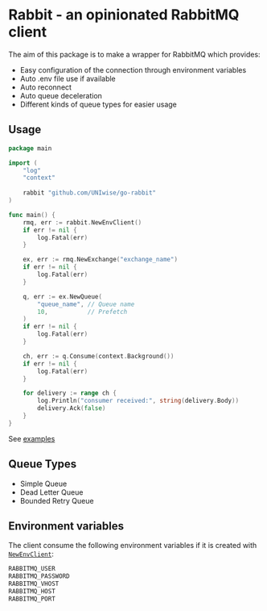 # Rabbit - an opinionated RabbitMQ client

The aim of this package is to make a wrapper for RabbitMQ which provides:

- Easy configuration of the connection through environment variables
- Auto .env file use if available
- Auto reconnect
- Auto queue deceleration
- Different kinds of queue types for easier usage

## Usage

```go
package main

import (
    "log"
    "context"
    
    rabbit "github.com/UNIwise/go-rabbit"
)

func main() {
    rmq, err := rabbit.NewEnvClient()
    if err != nil {
        log.Fatal(err)
    }

    ex, err := rmq.NewExchange("exchange_name")
    if err != nil {
        log.Fatal(err)
    }

    q, err := ex.NewQueue(
        "queue_name", // Queue name
        10,           // Prefetch
    )
    if err != nil {
        log.Fatal(err)
    }

    ch, err := q.Consume(context.Background())
    if err != nil {
        log.Fatal(err)
    }

    for delivery := range ch {
        log.Println("consumer received:", string(delivery.Body))
        delivery.Ack(false)
    }
}
```

See [examples](examples/)

## Queue Types

- Simple Queue
- Dead Letter Queue
- Bounded Retry Queue

## Environment variables

The client consume the following environment variables if it is created with [`NewEnvClient`](main.go):

```sh
RABBITMQ_USER
RABBITMQ_PASSWORD
RABBITMQ_VHOST
RABBITMQ_HOST
RABBITMQ_PORT
```
